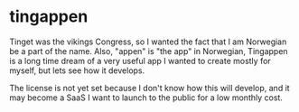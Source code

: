 # tingappen
Tinget was the vikings Congress, so I wanted the fact that I am Norwegian be a part of the name. Also, "appen" is "the app" in Norwegian, Tingappen is a long time dream of a very useful app I wanted to create mostly for myself, but lets see how it develops.

The license is not yet set because I don't know how this will develop, and it may become a SaaS I want to launch to the public for a low monthly cost.
